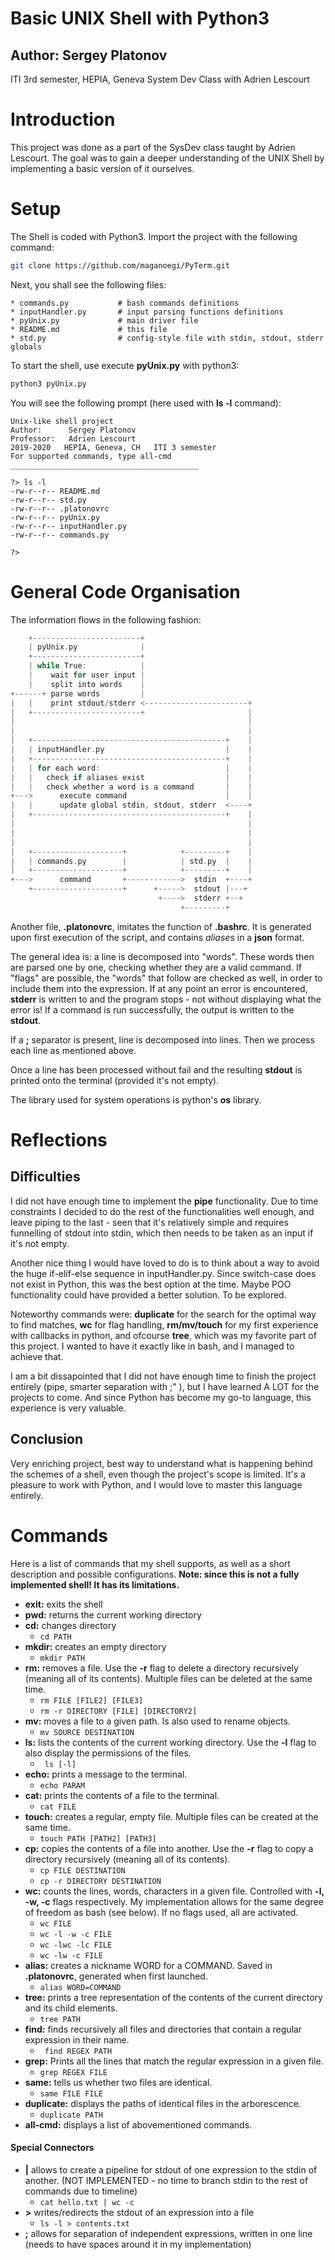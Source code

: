 
# Basic UNIX Shell with Python3
## Author: Sergey Platonov 
ITI 3rd semester, HEPIA, Geneva
System Dev Class with Adrien Lescourt

# Introduction
This project was done as a part of the SysDev class taught by Adrien Lescourt. The goal was to gain a deeper understanding of the UNIX Shell by implementing a basic version of it ourselves.

# Setup
The Shell is coded with Python3. Import the project with the following command:
```bash
git clone https://github.com/maganoegi/PyTerm.git
```
Next, you shall see the following files:
```
* commands.py           # bash commands definitions
* inputHandler.py       # input parsing functions definitions
* pyUnix.py             # main driver file
* README.md             # this file
* std.py                # config-style file with stdin, stdout, stderr globals
```
To start the shell, use execute __pyUnix.py__ with python3:
```bash
python3 pyUnix.py
```

You will see the following prompt (here used with __ls -l__ command):
```
Unix-like shell project
Author:		 Sergey Platonov
Professor:	 Adrien Lescourt
2019-2020	HEPIA, Geneva, CH	ITI 3 semester
For supported commands, type all-cmd
__________________________________________

?> ls -l
-rw-r--r-- README.md
-rw-r--r-- std.py
-rw-r--r-- .platonovrc
-rw-r--r-- pyUnix.py
-rw-r--r-- inputHandler.py
-rw-r--r-- commands.py

?> 
```

# General Code Organisation
The information flows in the following fashion:
```c
    +------------------------+
    | pyUnix.py              |
    +------------------------+
    | while True:            |
    |    wait for user input |
    |    split into words    |
+------+ parse words         |
|   |    print stdout/stderr <-----------------------+
|   +------------------------+                       |
|                                                    |
|                                                    |
|   +-------------------------------------------+    |
|   | inputHandler.py                           |    |
|   +-------------------------------------------+    |
|   | for each word:                            |    |
|   |   check if aliases exist                  |    |
|   |   check whether a word is a command       |    |
+--->      execute command                      |    |
|   |      update global stdin, stdout, stderr  <----+
|   +-------------------------------------------+    |
|                                                    |
|                                                    |
|                                                    |
|   +--------------------+            +---------+    |
|   | commands.py        |            | std.py  |    |
|   +--------------------+            +---------+    |
+--->      command       +------------>  stdin  +----+
    +--------------------+      +----->  stdout |---+
                                 +---->  stderr +--+
                                      +---------+
```
Another file, __.platonovrc__, imitates the function of __.bashrc__. It is generated upon first execution of the script, and contains _aliases_ in a __json__ format.

The general idea is: a line is decomposed into "words". These words then are parsed one by one, checking whether they are a valid command. If "flags" are possible, the "words" that follow are checked as well, in order to include them into the expression. If at any point an error is encountered, __stderr__ is written to and the program stops - not without displaying what the error is! If a command is run successfully, the output is written to the __stdout__.

If a __;__ separator is present, line is decomposed into lines. Then we process each line as mentioned above.

Once a line has been processed without fail and the resulting __stdout__ is printed onto the terminal (provided it's not empty).

The library used for system operations is python's __os__ library.

# Reflections

## Difficulties
I did not have enough time to implement the __pipe__ functionality. Due to time constraints I decided to do the rest of the functionalities well enough, and leave piping to the last - seen that it's relatively simple and requires funnelling of stdout into stdin, which then needs to be taken as an input if it's not empty.

Another nice thing I would have loved to do is to think about a way to avoid the huge if-elif-else sequence in inputHandler.py. Since switch-case does not exist in Python, this was the best option at the time. Maybe POO functionality could have provided a better solution. To be explored.

Noteworthy commands were: __duplicate__ for the search for the optimal way to find matches, __wc__ for flag handling, __rm/mv/touch__ for my first experience with callbacks in python, and ofcourse __tree__, which was my favorite part of this project. I wanted to have it exactly like in bash, and I managed to achieve that.

I am a bit dissapointed that I did not have enough time to finish the project entirely (pipe, smarter separation with ;" ), but I have learned A LOT for the projects to come. And since Python has become my go-to language, this experience is very valuable.

## Conclusion
Very enriching project, best way to understand what is happening behind the schemes of a shell, even though the project's scope is limited. It's a pleasure to work with Python, and I would love to master this language entirely.



# Commands
Here is a list of commands that my shell supports, as well as a short description and possible configurations. __Note: since this is not a fully implemented shell! It has its limitations.__

* __exit:__ exits the shell 
* __pwd:__ returns the current working directory 
* __cd:__ changes directory
    * ``` cd PATH ``` 
* __mkdir:__ creates an empty directory
    * ``` mkdir PATH ```
* __rm:__ removes a file. Use the __-r__ flag to delete a directory recursively (meaning all of its contents). Multiple files can be deleted at the same time.
    * ``` rm FILE [FILE2] [FILE3] ```
    * ``` rm -r DIRECTORY [FILE] [DIRECTORY2] ```
* __mv:__ moves a file to a given path. Is also used to rename objects.
    * ``` mv SOURCE DESTINATION ```
* __ls:__ lists the contents of the current working directory. Use the __-l__ flag to also display the permissions of the files.
    * ``` ls [-l]```
* __echo:__ prints a message to the terminal.
    * ``` echo PARAM ```
* __cat:__ prints the contents of a file to the terminal.
    * ``` cat FILE ```
* __touch:__ creates a regular, empty file. Multiple files can be created at the same time.
    * ``` touch PATH [PATH2] [PATH3] ```
* __cp:__ copies the contents of a file into another. Use the __-r__ flag to copy a directory recursively (meaning all of its contents).
    * ``` cp FILE DESTINATION ```
    * ``` cp -r DIRECTORY DESTINATION ```
* __wc:__ counts the lines, words, characters in a given file. Controlled with __-l, -w, -c__ flags respectively. My implementation allows for the same degree of freedom as bash (see below). If no flags used, all are activated.
    * ``` wc FILE ```
    * ``` wc -l -w -c FILE ```
    * ``` wc -lwc -lc FILE ```
    * ``` wc -lw -c FILE ```
* __alias:__ creates a nickname WORD for a COMMAND. Saved in __.platonovrc__, generated when first launched.
    * ``` alias WORD=COMMAND ```
* __tree:__ prints a tree representation of the contents of the current directory and its child elements.
    * ``` tree PATH ```
* __find:__ finds recursively all files and directories that contain a regular expression in their name.
    * ``` find REGEX PATH```
* __grep:__ Prints all the lines that match the regular expression in a given file.
    * ``` grep REGEX FILE ```
* __same:__ tells us whether two files are identical.
    * ``` same FILE FILE ```
* __duplicate:__ displays the paths of identical files in the arborescence.
    * ``` duplicate PATH ```
* __all-cmd:__ displays a list of abovementioned commands.

#### Special Connectors

* __|__ allows to create a pipeline for stdout of one expression to the stdin of another. (NOT IMPLEMENTED - no time to branch stdin to the rest of commands due to timeline)
    * ``` cat hello.txt | wc -c ```
* __>__ writes/redirects the stdout of an expression into a file
    * ``` ls -l > contents.txt ```
* __;__ allows for separation of independent expressions, written in one line (needs to have spaces around it in my implementation)

